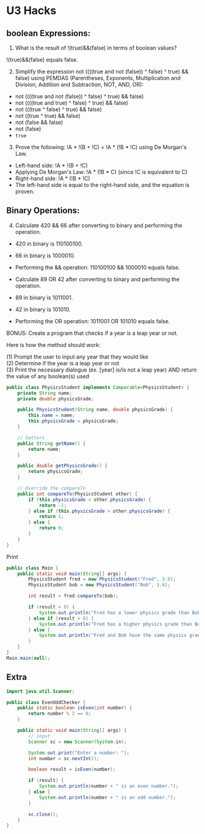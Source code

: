 # U3 Hacks

## boolean Expressions:

1. What is the result of !(true)&&(false) in terms of boolean values?

!(true)&&(false) equals false.

2. Simplify the expression not ((((true and not (false)) ^ false) ^ true) && false) using PEMDAS (Parentheses, Exponents, Multiplication and Division, Addition and Subtraction, NOT, AND, OR):

- not ((((true and not (false)) ^ false) ^ true) && false)
- not ((((true and true) ^ false) ^ true) && false)
- not (((true ^ false) ^ true) && false)
- not ((true ^ true) && false)
- not (false && false)
- not (false)
- `true`

3. Prove the following: !A * !(B + !C) = !A * (!B * !C) using De Morgan's Law.

- Left-hand side: !A * !(B + !C)
- Applying De Morgan's Law: !A * (!B * C) (since !C is equivalent to C)
- Right-hand side: !A * (!B * !C)
- The left-hand side is equal to the right-hand side, and the equation is proven.

## Binary Operations:

4. Calculate 420 && 66 after converting to binary and performing the operation.

- 420 in binary is 110100100.
- 66 in binary is 1000010.
- Performing the && operation: 110100100 && 1000010 equals false.
- Calculate 89 OR 42 after converting to binary and performing the operation.

- 89 in binary is 1011001.
- 42 in binary is 101010.
- Performing the OR operation: 1011001 OR 101010 equals false.





BONUS: Create a program that checks if a year is a leap year or not.

Here is how the method should work: 

(1) Prompt the user to input any year that they would like <br>
(2) Determine if the year is a leap year or not <br>
(3) Print the necessary dialogue (ex. [year] is/is not a leap year) AND return the value of any boolean(s) used
```java
public class PhysicsStudent implements Comparable<PhysicsStudent> {
    private String name;
    private double physicsGrade;

    public PhysicsStudent(String name, double physicsGrade) {
        this.name = name;
        this.physicsGrade = physicsGrade;
    }

    // Getters
    public String getName() {
        return name;
    }

    public double getPhysicsGrade() {
        return physicsGrade;
    }

    // Override the compareTo
    public int compareTo(PhysicsStudent other) {
        if (this.physicsGrade < other.physicsGrade) {
            return -1;
        } else if (this.physicsGrade > other.physicsGrade) {
            return 1;
        } else {
            return 0;
        }
    }
}
```

Print
```java
public class Main {
    public static void main(String[] args) {
        PhysicsStudent fred = new PhysicsStudent("Fred", 3.8);
        PhysicsStudent bob = new PhysicsStudent("Bob", 3.6);

        int result = fred.compareTo(bob);

        if (result < 0) {
            System.out.println("Fred has a lower physics grade than Bob");
        } else if (result > 0) {
            System.out.println("Fred has a higher physics grade than Bob");
        } else {
            System.out.println("Fred and Bob have the same physics grade");
        }
    }
}
Main.main(null);
```


## Extra

```java
import java.util.Scanner;

public class EvenOddChecker {
    public static boolean isEven(int number) {
        return number % 2 == 0;
    }

    public static void main(String[] args) {
        // input
        Scanner sc = new Scanner(System.in);

        System.out.print("Enter a number: ");
        int number = sc.nextInt();

        boolean result = isEven(number);

        if (result) {
            System.out.println(number + " is an even number.");
        } else {
            System.out.println(number + " is an odd number.");
        }

        sc.close();
    }
}

```

<style>
    pre {
        background-color: lavenderblush;
    }

</style>
